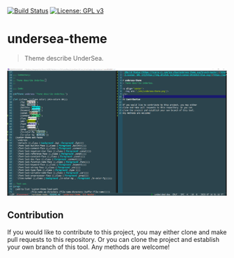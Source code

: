 [![Build Status](https://travis-ci.com/jcs-elpa/undersea-theme.svg?branch=master)](https://travis-ci.com/jcs-elpa/undersea-theme)
[![License: GPL v3](https://img.shields.io/badge/License-GPL%20v3-blue.svg)](https://www.gnu.org/licenses/gpl-3.0)

# undersea-theme
> Theme describe UnderSea.

<p align="center">
  <img src="./etc/undersea-theme.png"/>
</p>

## Contribution

If you would like to contribute to this project, you may either 
clone and make pull requests to this repository. Or you can 
clone the project and establish your own branch of this tool. 
Any methods are welcome!
